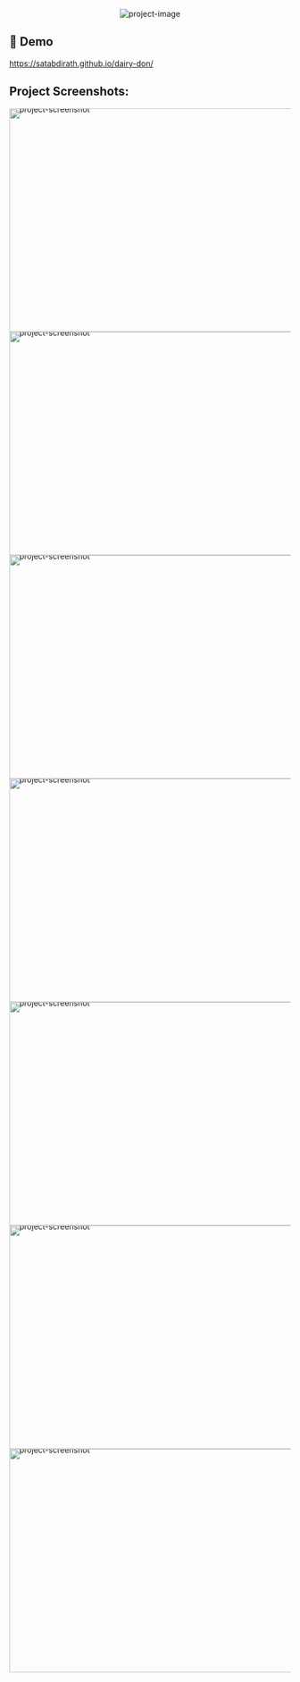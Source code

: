 <p align="center">
  <img src="https://socialify.git.ci/satabdirath/dairy-don/image?language=1&amp;name=1&amp;owner=1&amp;pattern=Transparent&amp;stargazers=1&amp;theme=Dark" alt="project-image">
</p>

<h2>🚀 Demo</h2>

<p><a href="https://satabdirath.github.io/dairy-don/">https://satabdirath.github.io/dairy-don/</a></p>

<h2>Project Screenshots:</h2>

<div style="line-height: 0; margin: 0; padding: 0;">
  <img src="https://ik.imagekit.io/h39n86spm/Screenshot%202025-05-12%20125554.png?updatedAt=1747034978520" alt="project-screenshot" width="900" height="400" style="display: block; margin: 0; padding: 0;" />
  <img src="https://ik.imagekit.io/h39n86spm/Screenshot%202025-05-12%20125614.png?updatedAt=1747034980666" alt="project-screenshot" width="900" height="400" style="display: block; margin: 0; padding: 0;" />
  <img src="https://ik.imagekit.io/h39n86spm/Screenshot%202025-05-12%20125630.png?updatedAt=1747034976838" alt="project-screenshot" width="900" height="400" style="display: block; margin: 0; padding: 0;" />
  <img src="https://ik.imagekit.io/h39n86spm/Screenshot%202025-05-12%20125648.png?updatedAt=1747034978838" alt="project-screenshot" width="900" height="400" style="display: block; margin: 0; padding: 0;" />
  <img src="https://ik.imagekit.io/h39n86spm/Screenshot%202025-05-12%20125706.png?updatedAt=1747034951905" alt="project-screenshot" width="900" height="400" style="display: block; margin: 0; padding: 0;" />
  <img src="https://ik.imagekit.io/h39n86spm/Screenshot%202025-05-12%20125736.png?updatedAt=1747034981643" alt="project-screenshot" width="900" height="400" style="display: block; margin: 0; padding: 0;" />
  <img src="https://ik.imagekit.io/h39n86spm/Screenshot%202025-05-12%20130928.png?updatedAt=1747035585100" alt="project-screenshot" width="900" height="400" style="display: block; margin: 0; padding: 0;" />
</div>

